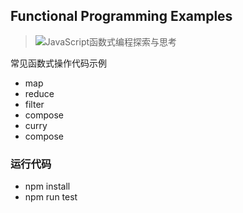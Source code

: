 ## Functional Programming Examples

> ![JavaScript函数式编程探索与思考](https://wenjs.me/p/javascript-functional-programming)

常见函数式操作代码示例

- map
- reduce
- filter
- compose
- curry
- compose

### 运行代码

- npm install
- npm run test

